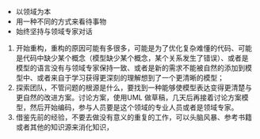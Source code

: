 - 以领域为本
- 用一种不同的方式来看待事物
- 始终坚持与领域专家对话

1. 开始重构，重构的原因可能有多很多，可能是为了优化复杂难懂的代码、可能是代码中缺少某个概念（模型缺少某个概念，某个关系发生了错误）、或者是模型的语言没有与领域专家保持一致、或者是新的需求不能被自然的添加到模型中、或者来自于学习获得更深刻的理解想到了一个更清晰的模型；
2. 探索团队，不管问题的根源是什么，要找到一种能够使模型表达变得更清楚与更自然的改进方案。讨论方案，使用UML
做草稿，几天后再接着讨论方案模型，然后开始编码，参与人员要是这个领域的专业人员或者是领域专家。
3. 借鉴先前的经验，不要去做没有意义的重复的工作，可以头脑风暴、参考书籍或者其他的知识源来消化知识，
